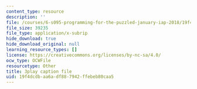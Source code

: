 ```yaml
---
content_type: resource
description: ''
file: /courses/6-s095-programming-for-the-puzzled-january-iap-2018/19f4dcdbaa6adf887942ffebeb80caa5_a1RaIqkdG0c.srt
file_size: 39235
file_type: application/x-subrip
hide_download: true
hide_download_original: null
learning_resource_types: []
license: https://creativecommons.org/licenses/by-nc-sa/4.0/
ocw_type: OCWFile
resourcetype: Other
title: 3play caption file
uid: 19f4dcdb-aa6a-df88-7942-ffebeb80caa5
---
```

